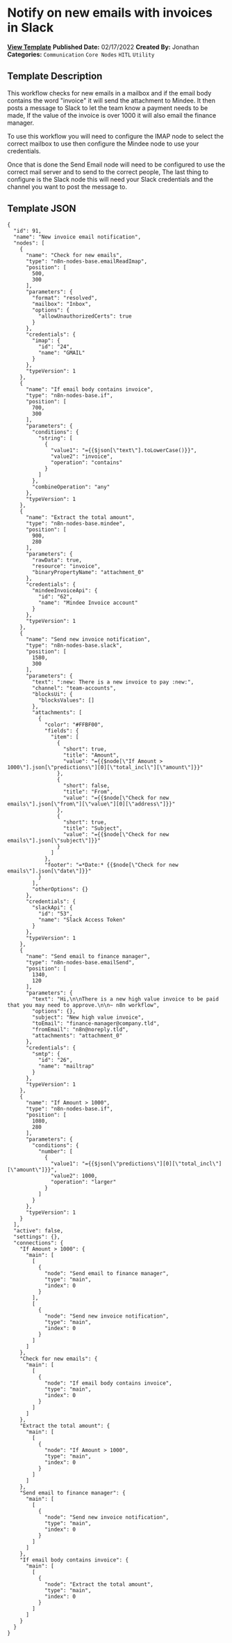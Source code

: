 # Notify on new emails with invoices in Slack

**[View Template](https://n8n.io/workflows/1467-/)**  **Published Date:** 02/17/2022  **Created By:** Jonathan  **Categories:** `Communication` `Core Nodes` `HITL` `Utility`  

## Template Description

This workflow checks for new emails in a mailbox and if the email body contains the word "invoice" it will send the attachment to Mindee. It then posts a message to Slack to let the team know a payment needs to be made, If the value of the invoice is over 1000 it will also email the finance manager.

To use this workflow you will need to configure the IMAP node to select the correct mailbox to use then configure the Mindee node to use your credentials.

Once that is done the Send Email node will need to be configured to use the correct mail server and to send to the correct people, The last thing to configure is the Slack node this will need your Slack credentials and the channel you want to post the message to.

## Template JSON

```
{
  "id": 91,
  "name": "New invoice email notification",
  "nodes": [
    {
      "name": "Check for new emails",
      "type": "n8n-nodes-base.emailReadImap",
      "position": [
        500,
        300
      ],
      "parameters": {
        "format": "resolved",
        "mailbox": "Inbox",
        "options": {
          "allowUnauthorizedCerts": true
        }
      },
      "credentials": {
        "imap": {
          "id": "24",
          "name": "GMAIL"
        }
      },
      "typeVersion": 1
    },
    {
      "name": "If email body contains invoice",
      "type": "n8n-nodes-base.if",
      "position": [
        700,
        300
      ],
      "parameters": {
        "conditions": {
          "string": [
            {
              "value1": "={{$json[\"text\"].toLowerCase()}}",
              "value2": "invoice",
              "operation": "contains"
            }
          ]
        },
        "combineOperation": "any"
      },
      "typeVersion": 1
    },
    {
      "name": "Extract the total amount",
      "type": "n8n-nodes-base.mindee",
      "position": [
        900,
        280
      ],
      "parameters": {
        "rawData": true,
        "resource": "invoice",
        "binaryPropertyName": "attachment_0"
      },
      "credentials": {
        "mindeeInvoiceApi": {
          "id": "62",
          "name": "Mindee Invoice account"
        }
      },
      "typeVersion": 1
    },
    {
      "name": "Send new invoice notification",
      "type": "n8n-nodes-base.slack",
      "position": [
        1580,
        300
      ],
      "parameters": {
        "text": ":new: There is a new invoice to pay :new:",
        "channel": "team-accounts",
        "blocksUi": {
          "blocksValues": []
        },
        "attachments": [
          {
            "color": "#FFBF00",
            "fields": {
              "item": [
                {
                  "short": true,
                  "title": "Amount",
                  "value": "={{$node[\"If Amount > 1000\"].json[\"predictions\"][0][\"total_incl\"][\"amount\"]}}"
                },
                {
                  "short": false,
                  "title": "From",
                  "value": "={{$node[\"Check for new emails\"].json[\"from\"][\"value\"][0][\"address\"]}}"
                },
                {
                  "short": true,
                  "title": "Subject",
                  "value": "={{$node[\"Check for new emails\"].json[\"subject\"]}}"
                }
              ]
            },
            "footer": "=*Date:* {{$node[\"Check for new emails\"].json[\"date\"]}}"
          }
        ],
        "otherOptions": {}
      },
      "credentials": {
        "slackApi": {
          "id": "53",
          "name": "Slack Access Token"
        }
      },
      "typeVersion": 1
    },
    {
      "name": "Send email to finance manager",
      "type": "n8n-nodes-base.emailSend",
      "position": [
        1340,
        120
      ],
      "parameters": {
        "text": "Hi,\n\nThere is a new high value invoice to be paid that you may need to approve.\n\n~ n8n workflow",
        "options": {},
        "subject": "New high value invoice",
        "toEmail": "finance-manager@company.tld",
        "fromEmail": "n8n@noreply.tld",
        "attachments": "attachment_0"
      },
      "credentials": {
        "smtp": {
          "id": "26",
          "name": "mailtrap"
        }
      },
      "typeVersion": 1
    },
    {
      "name": "If Amount > 1000",
      "type": "n8n-nodes-base.if",
      "position": [
        1080,
        280
      ],
      "parameters": {
        "conditions": {
          "number": [
            {
              "value1": "={{$json[\"predictions\"][0][\"total_incl\"][\"amount\"]}}",
              "value2": 1000,
              "operation": "larger"
            }
          ]
        }
      },
      "typeVersion": 1
    }
  ],
  "active": false,
  "settings": {},
  "connections": {
    "If Amount > 1000": {
      "main": [
        [
          {
            "node": "Send email to finance manager",
            "type": "main",
            "index": 0
          }
        ],
        [
          {
            "node": "Send new invoice notification",
            "type": "main",
            "index": 0
          }
        ]
      ]
    },
    "Check for new emails": {
      "main": [
        [
          {
            "node": "If email body contains invoice",
            "type": "main",
            "index": 0
          }
        ]
      ]
    },
    "Extract the total amount": {
      "main": [
        [
          {
            "node": "If Amount > 1000",
            "type": "main",
            "index": 0
          }
        ]
      ]
    },
    "Send email to finance manager": {
      "main": [
        [
          {
            "node": "Send new invoice notification",
            "type": "main",
            "index": 0
          }
        ]
      ]
    },
    "If email body contains invoice": {
      "main": [
        [
          {
            "node": "Extract the total amount",
            "type": "main",
            "index": 0
          }
        ]
      ]
    }
  }
}
```
